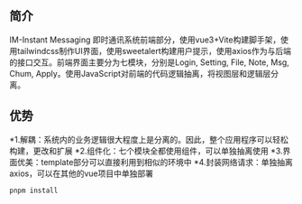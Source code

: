 ## 简介
IM-Instant Messaging 即时通讯系统前端部分，使用vue3+Vite构建脚手架，使用tailwindcss制作UI界面，使用sweetalert构建用户提示，使用axios作为与后端的接口交互。前端界面主要分为七模块，分别是Login, Setting, File, Note, Msg, Chum, Apply。使用JavaScript对前端的代码逻辑抽离，将视图层和逻辑层分离。


## 优势
*1.解耦：系统内的业务逻辑很大程度上是分离的。因此，整个应用程序可以轻松构建，更改和扩展
*2.组件化：七个模块全都使用组件，可以单独抽离使用
*3.界面优美：template部分可以直接利用到相似的环境中
*4.封装网络请求：单独抽离axios，可以在其他的vue项目中单独部署



```bash
pnpm install
```

